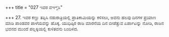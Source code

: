 +++
title = "027 ಇವರ ವಞ್ಚಿಸಿ"

+++
27. ಇವರ ಕಣ್ಣು ತಪ್ಪಿಸಿ ನಡುರಾತ್ರಿಯಲ್ಲಿ ಪ್ರಾತಿಕಾಮಿಯನ್ನು ಕಳಿಸಲು, ಅವನು ಹಲವು ದಿನಗಳ ಪ್ರಯಾಣ ಮಾಡಿ ಪಾಂಡವರ ಪಾಳೆಯವನ್ನು ಹೊಕ್ಕ. ಯುಧಿಷ್ಠಿರ ರಾಜ ಮಾರನೆಯ ದಿನ ಬೀಡೆತ್ತುವ ಏರ್ಪಾಟನ್ನು ನೋಡಿ, ರಾಜನ ಭವನದ ಮುಂದೆ ಪಲ್ಲಕ್ಕಿಯಲ್ಲಿ ಕುಳಿತವನು ಬಂದಿಳಿದ.
